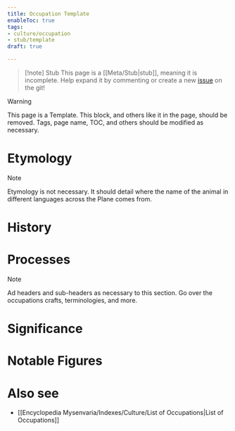 ```yaml
---
title: Occupation Template
enableToc: true
tags:
- culture/occupation
- stub/template
draft: true

---
```


> [!note] Stub
> This page is a [[Meta/Stub|stub]], meaning it is incomplete. Help expand it by commenting or create a new [issue](https://github.com/RagtimeGal/quartz--encyclopedia-mysenvaria/issues/new/choose) on the git!


> [!warning]
> This page is a Template. This block, and others like it in the page, should be removed. Tags, page name, TOC, and others should be modified as necessary.

# Etymology

> [!note]
> Etymology is not necessary. It should detail where the name of the animal in different languages across the Plane comes from.
# History

# Processes

> [!note]
> Ad headers and sub-headers as necessary to this section. Go over the occupations crafts, terminologies, and more.
# Significance

# Notable Figures

# Also see
- [[Encyclopedia Mysenvaria/Indexes/Culture/List of Occupations|List of Occupations]]